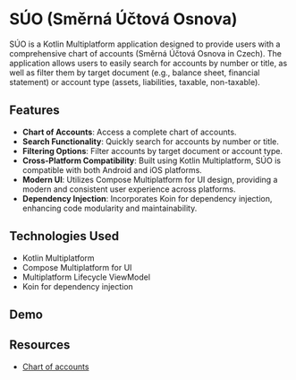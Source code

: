 # SÚO (Směrná Účtová Osnova)

SÚO is a Kotlin Multiplatform application designed to provide users with a comprehensive chart of
accounts (Směrná Účtová Osnova in Czech). The application allows users to easily search for accounts
by number or title, as well as filter them by target document (e.g., balance sheet, financial
statement) or account type (assets, liabilities, taxable, non-taxable).

## Features

- **Chart of Accounts**: Access a complete chart of accounts.
- **Search Functionality**: Quickly search for accounts by number or title.
- **Filtering Options**: Filter accounts by target document or account type.
- **Cross-Platform Compatibility**: Built using Kotlin Multiplatform, SÚO is compatible with both
  Android and iOS platforms.
- **Modern UI**: Utilizes Compose Multiplatform for UI design, providing a modern and consistent
  user experience across platforms.
- **Dependency Injection**: Incorporates Koin for dependency injection, enhancing code modularity
  and maintainability.

## Technologies Used

- Kotlin Multiplatform
- Compose Multiplatform for UI
- Multiplatform Lifecycle ViewModel
- Koin for dependency injection

## Demo

## Resources

- [Chart of accounts](https://portal.pohoda.cz/image/uctova_osnova_web.aspx/)
